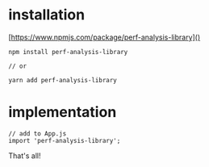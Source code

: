 # installation
[https://www.npmjs.com/package/perf-analysis-library]()

```
npm install perf-analysis-library

// or

yarn add perf-analysis-library
```

# implementation

```
// add to App.js
import 'perf-analysis-library';

```

That's all!
